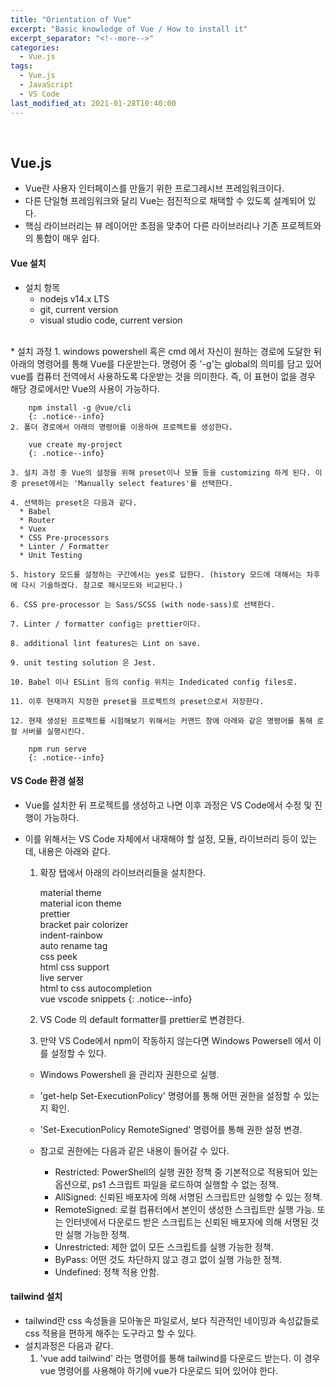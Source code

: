 ```yaml
---
title: "Orientation of Vue"
excerpt: "Basic knowledge of Vue / How to install it"
excerpt_separator: "<!--more-->"
categories:
  - Vue.js
tags:
  - Vue.js
  - JavaScript
  - VS Code
last_modified_at: 2021-01-28T10:40:00
---
```

<!--more-->

<br>

## Vue.js

  * Vue란 사용자 인터페이스를 만들기 위한 프로그레시브 프레임워크이다.
  * 다른 단일형 프레임워크와 달리 Vue는 점진적으로 채택할 수 있도록 설계되어 있다.
  * 핵심 라이브러리는 뷰 레이어만 초점을 맞추어 다른 라이브러리나 기존 프로젝트와의 통합이 매우 쉽다.
  
#### Vue 설치

  * 설치 항목
    * nodejs v14.x LTS
    * git, current version
    * visual studio code, current version
<br>
  * 설치 과정
    1. windows powershell 혹은 cmd 에서 자신이 원하는 경로에 도달한 뒤 아래의 명령어를 통해 Vue를 다운받는다. 명령어 중 '-g'는 global의 의미를 담고 있어 vue를 컴퓨터 전역에서 사용하도록 다운받는 것을 의미한다. 즉, 이 표현이 없을 경우 해당 경로에서만 Vue의 사용이 가능하다.
     
        npm install -g @vue/cli
        {: .notice--info}
    2. 폴더 경로에서 아래의 명령어를 이용하여 프로젝트를 생성한다.
    
        vue create my-project
        {: .notice--info}
        
    3. 설치 과정 중 Vue의 설정을 위해 preset이나 모듈 등을 customizing 하게 된다. 이 중 preset에서는 'Manually select features'를 선택한다.
    
    4. 선택하는 preset은 다음과 같다.
      * Babel
      * Router
      * Vuex
      * CSS Pre-processors
      * Linter / Formatter
      * Unit Testing
      
    5. history 모드를 설정하는 구간에서는 yes로 답한다. (history 모드에 대해서는 차후에 다시 기술하겠다. 참고로 해시모드와 비교된다.)
    
    6. CSS pre-processor 는 Sass/SCSS (with node-sass)로 선택한다.
    
    7. Linter / formatter config는 prettier이다.
    
    8. additional lint features는 Lint on save.
    
    9. unit testing solution 은 Jest.
    
    10. Babel 이나 ESLint 등의 config 위치는 Indedicated config files로.
    
    11. 이후 현재까지 지정한 preset을 프로젝트의 preset으로서 저장한다.
    
    12. 현재 생성된 프로젝트를 시험해보기 위해서는 커맨드 창에 아래와 같은 명령어를 통해 로컬 서버를 실행시킨다.
    
        npm run serve
        {: .notice--info}
    
#### VS Code 환경 설정

  * Vue를 설치한 뒤 프로젝트를 생성하고 나면 이후 과정은 VS Code에서 수정 및 진행이 가능하다.
  * 이를 위해서는 VS Code 자체에서 내재해야 할 설정, 모듈, 라이브러리 등이 있는데, 내용은 아래와 같다.
  
    1. 확장 탭에서 아래의 라이브러리들을 설치한다.
    
        material theme<br>
        material icon theme<br>
        prettier<br>
        bracket pair colorizer<br>
        indent-rainbow<br>
        auto rename tag<br>
        css peek<br>
        html css support<br>
        live server<br>
        html to css autocompletion<br>
        vue vscode snippets
        {: .notice--info}
        
    2. VS Code 의 default formatter를 prettier로 변경한다.
    
    3. 만약 VS Code에서 npm이 작동하지 않는다면 Windows Powersell 에서 이를 설정할 수 있다.
      * Windows Powershell 을 관리자 권한으로 실행.
      * 'get-help Set-ExecutionPolicy' 명령어를 통해 어떤 권한을 설정할 수 있는지 확인.
      * 'Set-ExecutionPolicy RemoteSigned' 명령어를 통해 권한 설정 변경.
      * 참고로 권한에는 다음과 같은 내용이 들어갈 수 있다.
      
        * Restricted: PowerShell의 실행 권한 정책 중 기본적으로 적용되어 있는 옵션으로, ps1 스크립트 파일을 로드하여 실행할 수 없는 정책.
        * AllSigned: 신뢰된 배포자에 의해 서명된 스크립트만 실행할 수 있는 정책.
        * RemoteSigned: 로컬 컴퓨터에서 본인이 생성한 스크립트만 실행 가능. 또는 인터넷에서 다운로드 받은 스크립트는 신뢰된 배포자에 의해 서명된 것만 실행 가능한 정책.
        * Unrestricted: 제한 없이 모든 스크립트를 실행 가능한 정책.
        * ByPass: 어떤 것도 차단하지 않고 경고 없이 실행 가능한 정책.
        * Undefined: 정책 적용 안함.
        
#### tailwind 설치

  * tailwind란 css 속성들을 모아놓은 파일로서, 보다 직관적인 네이밍과 속성값들로 css 적용을 편하게 해주는 도구라고 할 수 있다.
  * 설치과정은 다음과 같다.
    1. 'vue add tailwind' 라는 명령어를 통해 tailwind를 다운로드 받는다. 이 경우 vue 명령어를 사용해야 하기에 vue가 다운로드 되어 있어야 한다.
        
